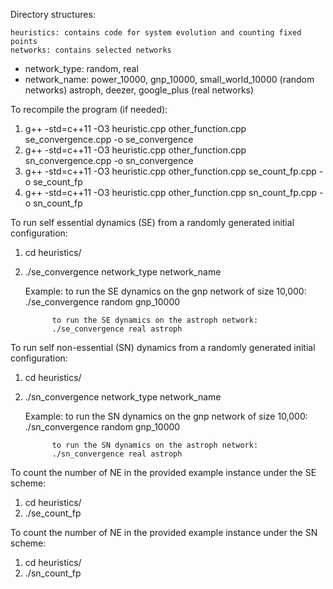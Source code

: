 Directory structures:

    heuristics: contains code for system evolution and counting fixed points
    networks: contains selected networks

- network_type: random, real
- network_name: power_10000, gnp_10000, small_world_10000 (random networks)
                astroph, deezer, google_plus (real networks)


To recompile the program (if needed): 
1. g++ -std=c++11 -O3 heuristic.cpp other_function.cpp se_convergence.cpp -o se_convergence
2. g++ -std=c++11 -O3 heuristic.cpp other_function.cpp sn_convergence.cpp -o sn_convergence
3. g++ -std=c++11 -O3 heuristic.cpp other_function.cpp se_count_fp.cpp -o se_count_fp
4. g++ -std=c++11 -O3 heuristic.cpp other_function.cpp sn_count_fp.cpp -o sn_count_fp

To run self essential dynamics (SE) from a randomly generated initial configuration:
1. cd heuristics/
2. ./se_convergence network_type network_name
     
    Example: to run the SE dynamics on the gnp network of size 10,000:
             ./se_convergence random gnp_10000

             to run the SE dynamics on the astroph network:
             ./se_convergence real astroph

To run self non-essential (SN) dynamics from a randomly generated initial configuration:
1. cd heuristics/
2. ./sn_convergence network_type network_name
    
    Example: to run the SN dynamics on the gnp network of size 10,000:
             ./sn_convergence random gnp_10000

             to run the SN dynamics on the astroph network:
             ./sn_convergence real astroph

To count the number of NE in the provided example instance under the SE scheme:
1. cd heuristics/
2. ./se_count_fp

To count the number of NE in the provided example instance under the SN scheme:
1. cd heuristics/
2. ./sn_count_fp
